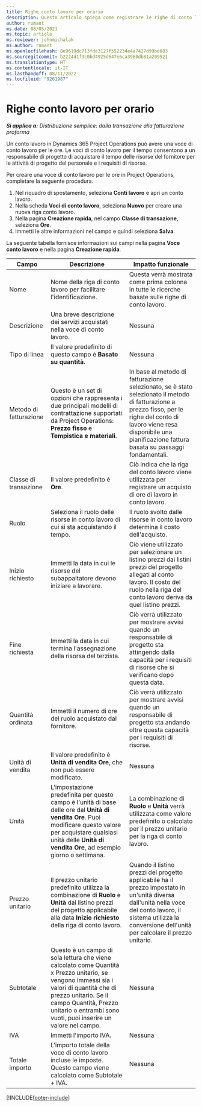 ```yaml
---
title: Righe conto lavoro per orario
description: Questo articolo spiega come registrare le righe di conto lavoro per tempo e registrare l'acquisto di tempo dei fornitori.
author: rumant
ms.date: 08/05/2021
ms.topic: article
ms.reviewer: johnmichalak
ms.author: rumant
ms.openlocfilehash: 8e9619dc713fde3127f552234e4a7427d99be683
ms.sourcegitcommit: b2224d1f3c0bd4925d647e6ca3960db81a209521
ms.translationtype: HT
ms.contentlocale: it-IT
ms.lasthandoff: 08/11/2022
ms.locfileid: "9261987"
---
```

# <a name="subcontract-lines-for-time"></a>Righe conto lavoro per orario

_**Si applica a:** Distribuzione semplice: dalla transazione alla fatturazione proforma_

Un conto lavoro in Dynamics 365 Project Operations può avere una voce di conto lavoro per le ore. Le voci di conto lavoro per il tempo consentono a un responsabile di progetto di acquistare il tempo delle risorse del fornitore per le attività di progetto del personale e i requisiti di risorse.

Per creare una voce di conto lavoro per le ore in Project Operations, completare la seguente procedura.

1. Nel riquadro di spostamento, seleziona **Conti lavoro** e apri un conto lavoro.
2. Nella scheda **Voci di conto lavoro**, seleziona **Nuovo** per creare una nuova riga conto lavoro.
3. Nella pagina **Creazione rapida**, nel campo **Classe di transazione**, seleziona **Ore**.
4. Immetti le altre informazioni nel campo e quindi seleziona **Salva**.

  La seguente tabella fornisce informazioni sui campi nella pagina **Voce conto lavoro** e nella pagina **Creazione rapida**.

| **Campo** | **Descrizione** | **Impatto funzionale** |
| --- | --- | --- |
| Nome | Nome della riga di conto lavoro per facilitare l'identificazione. | Questa verrà mostrata come prima colonna in tutte le ricerche basate sulle righe di conto lavoro. |
| Descrizione | Una breve descrizione dei servizi acquistati nella voce di conto lavoro. |Nessuna |
| Tipo di linea |   Il valore predefinito di questo campo è **Basato su quantità**.| Nessuna |
| Metodo di fatturazione | Questo è un set di opzioni che rappresenta i due principali modelli di contrattazione supportati da Project Operations: **Prezzo fisso** e **Tempistica e materiali**. | In base al metodo di fatturazione selezionato, se è stato selezionato il metodo di fatturazione a prezzo fisso, per le righe del conto di lavoro viene resa disponibile una pianificazione fattura basata su passaggi fondamentali. |
| Classe di transazione | Il valore predefinito è **Ore**. | Ciò indica che la riga del conto lavoro viene utilizzata per registrare un acquisto di ore di lavoro in conto lavoro. |
| Ruolo | Seleziona il ruolo delle risorse in conto lavoro di cui si sta acquistando il tempo. | Il ruolo svolto dalle risorse in conto lavoro determina il costo dell'acquisto. |
| Inizio richiesto | Immetti la data in cui le risorse del subappaltatore devono iniziare a lavorare. | Ciò viene utilizzato per selezionare un listino prezzi dai listini prezzi del progetto allegati al conto lavoro. Il costo del ruolo nella riga del conto lavoro deriva da quel listino prezzi. |
| Fine richiesta | Immetti la data in cui termina l'assegnazione della risorsa del terzista. | Ciò verrà utilizzato per mostrare avvisi quando un responsabile di progetto sta attingendo dalla capacità per i requisiti di risorse che si verificano dopo questa data. |
| Quantità ordinata | Immetti il numero di ore del ruolo acquistato dal fornitore. | Ciò verrà utilizzato per mostrare avvisi quando un responsabile di progetto sta andando oltre questa capacità per i requisiti di risorse. |
| Unità di vendita | Il valore predefinito è **Unità di vendita Ore**, che non può essere modificato. | Nessuna|
| Unità | L'impostazione predefinita per questo campo è l'unità di base delle ore dal **Unità di vendita Ore**. Puoi modificare questo valore per acquistare qualsiasi unità delle **Unità di vendita Ore**, ad esempio giorno o settimana. | La combinazione di **Ruolo** e **Unità** verrà utilizzata come valore predefinito o calcolato per il prezzo unitario per la riga di conto lavoro. |
| Prezzo unitario | Il prezzo unitario predefinito utilizza la combinazione di **Ruolo** e **Unità** dal listino prezzi del progetto applicabile alla data **Inizio richiesto** della riga di conto lavoro. | Quando il listino prezzi del progetto applicabile ha il prezzo impostato in un'unità diversa dall'unità nella voce del conto lavoro, il sistema utilizza la conversione dell'unità per calcolare il prezzo unitario. |
| Subtotale |    Questo è un campo di sola lettura che viene calcolato come Quantità x Prezzo unitario, se vengono immessi sia i valori di quantità che di prezzo unitario. Se il campo Quantità, Prezzo unitario o entrambi sono vuoti, puoi inserire un valore nel campo. | Nessuna|
| IVA |   Immetti l'importo IVA. |Nessuna |
| Totale importo | L'importo totale della voce di conto lavoro incluse le imposte. Questo campo viene calcolato come Subtotale + IVA.|Nessuna |

[!INCLUDE[footer-include](../../includes/footer-banner.md)]
